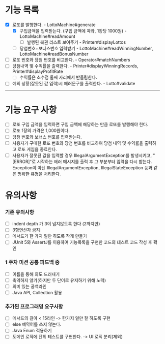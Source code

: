 # 기능 목록
- [x] 로또를 발행한다. - LottoMachine#generate
  - [x] 구입금액을 입력받는다. (구입 금액에 따라, 1장당 1000원) - LottoMachine#readAmount
    - [ ] 발행된 복권 리스트 보여주기 - Printer#displayLottos
  - [ ] 당첨번호+보너스번호 입력받기 - LottoMachine#readWinningNumber, LottoMachine#readBonusNumber

- [ ] 로또 번호와 당첨 번호를 비교한다. - Operator#matchNumbers
- [ ] 당첨내역 및 수익률을 출력한다. - Printer#displayWinningRecords, Printer#displayProfitRate
  - [ ] 수익률은 소수점 둘째 자리에서 반올림한다.

- [ ] 예외 상황(잘못된 값 입력)시 에러문구를 출력한다. - Lotto#validate

-----

# 기능 요구 사항
- [ ] 로또 구입 금액을 입력하면 구입 금액에 해당하는 만큼 로또를 발행해야 한다.
- [ ] 로또 1장의 가격은 1,000원이다.
- [ ] 당첨 번호와 보너스 번호를 입력받는다.
- [ ] 사용자가 구매한 로또 번호와 당첨 번호를 비교하여 당첨 내역 및 수익률을 출력하고 로또 게임을 종료한다.
- [ ] 사용자가 잘못된 값을 입력할 경우 IllegalArgumentException를 발생시키고,
"[ERROR]"로 시작하는 에러 메시지를 출력 후 그 부분부터 입력을 다시 받는다.
Exception이 아닌 IllegalArgumentException, IllegalStateException 등과 같은 명확한 유형을 처리한다.

# 유의사항

### 기존 유의사항
- [ ] indent depth 가 3이 넘지않도록 한다 (2까지만)
- [ ] 3항연산자 금지
- [ ] 메서드가 한 가지 일만 하도록 작게 만들기
- [ ] JUnit 5와 AssertJ를 이용하여 기능목록을 구현한 코드의 테스트 코드 작성 후 확인
### 1 주차 미션 공통 피드백 중
- [ ] 이름을 통해 의도 드러내기
- [ ] 축약하지 않기(하지만 두 단어로 유지하기 위해 노력)
- [ ] 의미 있는 공백라인
- [ ] Java API, Collection 활용
### 추가된 프로그래밍 요구사항
- [ ] 메서드의 길이 < 15라인 -> 한가지 일만 잘 하도록 구현
- [ ] else 예약어를 쓰지 않는다.
- [ ] Java Enum 적용하기
- [ ] 도메인 로직에 단위 테스트를 구현한다. -> UI 로직 분리(제외)

